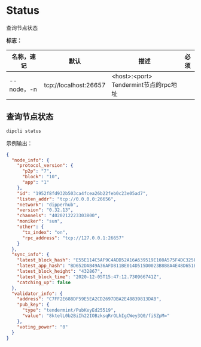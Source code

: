 # Status

查询节点状态

**标志：**

| 名称，速记 | 默认                  | 描述                                    | 必须 |
| ---------- | --------------------- | --------------------------------------- | ---- |
| --node，-n | tcp://localhost:26657 | \<host>:\<port> Tendermint节点的rpc地址 |      |

## 查询节点状态

```bash
dipcli status
```

示例输出：

```json
{
  "node_info": {
    "protocol_version": {
      "p2p": "7",
      "block": "10",
      "app": "1"
    },
    "id": "1952f8fd932b503ca4fcea26b22feb0c23e05ad7",
    "listen_addr": "tcp://0.0.0.0:26656",
    "network": "dipperhub",
    "version": "0.32.13",
    "channels": "4020212223303800",
    "moniker": "sun",
    "other": {
      "tx_index": "on",
      "rpc_address": "tcp://127.0.0.1:26657"
    }
  },
  "sync_info": {
    "latest_block_hash": "E55E114C5AF9C4ADD52A16A639519E108A575F4DC325F48803251D6EB2B6390B",
    "latest_app_hash": "BD652DAB49A36AFD811BE014D515D0023B8B8A4E48D651BCC32C2CC06F2DDE1B",
    "latest_block_height": "432867",
    "latest_block_time": "2020-12-05T15:47:12.730966741Z",
    "catching_up": false
  },
  "validator_info": {
    "address": "C7FF2E688DF59E5EA2CD2697DBA2E48839813DAB",
    "pub_key": {
      "type": "tendermint/PubKeyEd25519",
      "value": "8ktelL0b2BiIh22IOBzksqRrOLhIgCWey3Q0/fiSZpM="
    },
    "voting_power": "0"
  }
}
```
